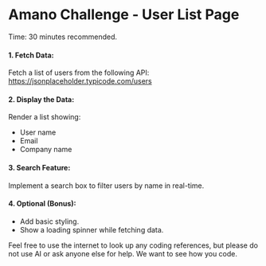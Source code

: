 # Amano Challenge - User List Page
Time: 30 minutes recommended.

#### 1. Fetch Data:
Fetch a list of users from the following API:
https://jsonplaceholder.typicode.com/users

#### 2. Display the Data:
Render a list showing:
- User name
- Email
- Company name

#### 3.	Search Feature:
Implement a search box to filter users by name in real-time.

#### 4.	Optional (Bonus):
- Add basic styling.
- Show a loading spinner while fetching data.

Feel free to use the internet to look up any coding references, but please do not use AI or ask anyone else for help. We want to see how you code.